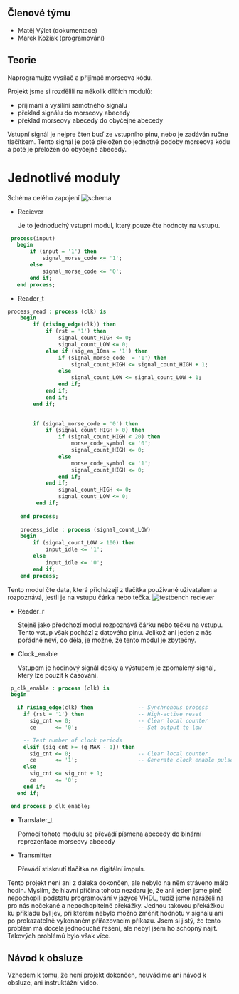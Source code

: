 ## Členové týmu
- Matěj Výlet (dokumentace)
- Marek Kožiak (programování)

## Teorie

Naprogramujte vysílač a přijímač morseova kódu.

Projekt jsme si rozdělili na několik dílčích modulů: 
- přijímání a vysílíní samotného signálu
- překlad signálu do morseovy abecedy
- překlad morseovy abecedy do obyčejné abecedy

Vstupní signál je nejpre čten buď ze vstupního pinu, nebo je zadáván ručne tlačítkem. Tento signál je poté přeložen do jednotné podoby morseova kódu a poté je přeložen do obyčejné abecedy. 

# Jednotlivé moduly

Schéma celého zapojení
![schema](https://user-images.githubusercontent.com/124773189/235723351-94655544-c47d-464f-babc-84ac22e9b81e.png)


- Reciever

  Je to jednoduchý vstupní modul, který pouze čte hodnoty na vstupu.
 ```vhdl
  process(input)
    begin
        if (input = '1') then
            signal_morse_code <= '1';
        else
            signal_morse_code <= '0';
        end if;
    end process;
   ```
- Reader_t
```vhdl
process_read : process (clk) is
    begin
        if (rising_edge(clk)) then
            if (rst = '1') then
                signal_count_HIGH <= 0;
                signal_count_LOW <= 0;
            else if (sig_en_10ms = '1') then
                if (signal_morse_code  = '1') then
                    signal_count_HIGH <= signal_count_HIGH + 1;
                else 
                    signal_count_LOW <= signal_count_LOW + 1;
                end if;
            end if;
            end if;
        end if;
    

        if (signal_morse_code = '0') then
            if (signal_count_HIGH > 0) then
                if (signal_count_HIGH < 20) then 
                    morse_code_symbol <= '0';
                    signal_count_HIGH <= 0;
                else 
                    morse_code_symbol <= '1';
                    signal_count_HIGH <= 0;
                end if;
            end if;   
                signal_count_HIGH <= 0;
                signal_count_LOW <= 0;
         end if;
        
    end process;
    
    process_idle : process (signal_count_LOW)
    begin
        if (signal_count_LOW > 100) then
            input_idle <= '1';
        else
            input_idle <= '0';
        end if;    
    end process;
   ```
  Tento modul čte data, která přicházejí z tlačítka používané uživatalem a rozpoznává, jestli je na vstupu čárka nebo tečka.
  ![testbench reciever](https://user-images.githubusercontent.com/124773189/235714979-1fd64dcf-fe9d-457f-9590-126826809882.png)
  
- Reader_r
  
  Stejně jako předchozí modul rozpoznává čárku nebo tečku na vstupu. Tento vstup však pochází z datového pinu. Jelikož ani jeden z nás pořádně neví, co dělá, je možné, že tento modul je zbytečný.
  
- Clock_enable

  Vstupem je hodinový signál desky a výstupem je zpomalený signál, který lze použít k časování.
 
 ```vhdl
  p_clk_enable : process (clk) is
  begin

    if rising_edge(clk) then              -- Synchronous process
      if (rst = '1') then                 -- High-active reset
        sig_cnt <= 0;                     -- Clear local counter
        ce      <= '0';                   -- Set output to low

      -- Test number of clock periods
      elsif (sig_cnt >= (g_MAX - 1)) then
        sig_cnt <= 0;                     -- Clear local counter
        ce      <= '1';                   -- Generate clock enable pulse
      else
        sig_cnt <= sig_cnt + 1;
        ce      <= '0';
      end if;
    end if;

  end process p_clk_enable;
  ```
- Translater_t

  Pomocí tohoto modulu se převádí písmena abecedy do binární reprezentace morseovy abecedy

- Transmitter
  
  Převádí stisknutí tlačítka na digitální impuls.
  
Tento projekt není ani z daleka dokončen, ale nebylo na něm stráveno málo hodin. Myslím, že hlavní příčina tohoto nezdaru je, že ani jeden jsme plně nepochopili podstatu programování v jazyce VHDL, tudíž jsme naráželi na pro nás nečekané a nepochopitelné překážky. Jednou takovou překážkou ku příkladu byl jev, při kterém nebylo možno změnit hodnotu v signálu ani po prokazatelně vykonaném přiřazovacím příkazu. Jsem si jistý, že tento problém má docela jednoduché řešení, ale nebyl jsem ho schopný najít. Takových problémů bylo však více.
  
## Návod k obsluze

Vzhedem k tomu, že není projekt dokončen, neuvádíme ani návod k obsluze, ani instruktážní video.









